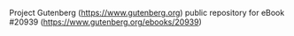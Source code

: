 Project Gutenberg (https://www.gutenberg.org) public repository for eBook #20939 (https://www.gutenberg.org/ebooks/20939)
